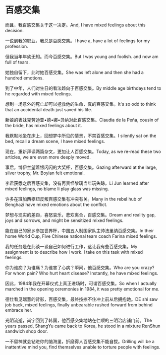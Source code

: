 # 百感交集

<p><span class="chinese">而且，我百感交集关于这一决定。</span><span class="english">And, I have mixed feelings about this decision.</span></p>

<p><span class="chinese">一说到我的职业，我总是百感交集。</span><span class="english">I have a, have a lot of feelings for my profession.</span></p>

<p><span class="chinese">但我当年年幼无知。而今百感交集。</span><span class="english">But I was young and foolish. and now am full of tears.</span></p>

<p><span class="chinese">她独自留下，此时她百感交集。</span><span class="english">She was left alone and then she had a hundred emotions.</span></p>

<p><span class="chinese">到了中年，人们对生日的看法趋向于百感交集。</span><span class="english">By middle age birthdays tend to he regarded with mixed feelings.</span></p>

<p><span class="chinese">想到一场意外的死亡却可以拯救他的生命，真的百感交集。</span><span class="english">It's so odd to think that an accidental death just saved his life.</span></p>

<p><span class="chinese">新娘的表妹克劳迪亚•德•娜•贝纳对此百感交集。</span><span class="english">Claudia de la Peña, cousin of the bride, has mixed feelings about it.</span></p>

<p><span class="chinese">我默默地坐在床上，回想梦中所见的情景，不禁百感交集。</span><span class="english">I silently sat on the bed, recall a dream scene, I have mixed feelings.</span></p>

<p><span class="chinese">现在，重新拜读两篇杂文，更加让人百感交集。</span><span class="english">Today, as we re-read these two articles, we are even more deeply moved.</span></p>

<p><span class="chinese">事后，博伊兰望着银闪闪的大奖杯，百感交集。</span><span class="english">Gazing afterward at the large, silver trophy, Mr. Boylan felt emotional.</span></p>

<p><span class="chinese">李君获悉之后百感交集，没有再责怪黎璃当年玩失踪。</span><span class="english">Li Jun learned after mixed feelings, no blame li play glass was missing.</span></p>

<p><span class="chinese">许多在班加西枢纽反叛百感交集有冲突有关。</span><span class="english">Many in the rebel hub of Benghazi have mixed emotions about the conflict.</span></p>

<p><span class="chinese">梦想与现实的差距，喜怒哀乐，悲欢离合，百感交集。</span><span class="english">Dream and reality gap, joys and sorrows, and might be sensitized mixed feelings.</span></p>

<p><span class="chinese">能在自己的家乡参加世界杯，中国五人制国家队主帅法里纳百感交集。</span><span class="english">In their home World Cup, Five Chinese national team coach Farina mixed feelings.</span></p>

<p><span class="chinese">我的任务是在此谈一谈自己如何进行工作，这让我有些百感交集。</span><span class="english">My assignment is to describe how I work. I take on this task with mixed feelings.</span></p>

<p><span class="chinese">你为谁痴？为谁痛？为谁害了心病？瞬间，他百感交集。</span><span class="english">Who are you crazy? For whom pain? Who hurt heart disease? Instantly, he have mixed feelings.</span></p>

<p><span class="chinese">因此，1984年我在开幕仪式上真正进场时，可谓百感交集。</span><span class="english">So when I actually marched in the opening ceremonies in 1984, it was pretty emotional for me.</span></p>

<p><span class="chinese">德仕看见瑞薏的背影，百感交集，最终按捺不住冲上前从后拥抱她。</span><span class="english">DE shi saw job back, mixed feelings, finally unbearable rushed forward from behind embrace her.</span></p>

<p><span class="chinese">光阴流逝，尚宇回到了韩国，他百感交集地站在仁顺的三明治店铺门前。</span><span class="english">The years passed, ShangYu came back to Korea, he stood in a mixture RenShun sandwich shop door.</span></p>

<p><span class="chinese">一不留神就会钻进你的脑海里，折磨得人百感交集不能自拔。</span><span class="english">Drilling will be a inattentive mind you, find themselves unable to torture people with feelings.</span></p>

